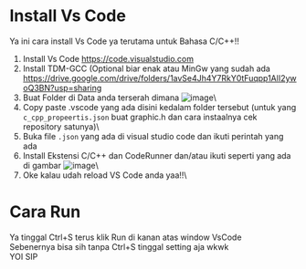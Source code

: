 # Install Vs Code
Ya ini cara install Vs Code ya terutama untuk Bahasa C/C++!!

1. Install Vs Code https://code.visualstudio.com 
2. Install TDM-GCC (Optional biar enak atau MinGw yang sudah ada https://drive.google.com/drive/folders/1avSe4Jh4Y7RkY0tFuqpp1AlI2ywoQ3BN?usp=sharing
3. Buat Folder di Data anda terserah dimana 
    ![image](https://user-images.githubusercontent.com/69960366/113874170-b7146380-97df-11eb-8728-92d925ac33ee.png)\
5. Copy paste .vscode yang ada disini kedalam folder tersebut (untuk yang `c_cpp_propeertis.json` buat graphic.h dan cara instaalnya cek repository satunya)\
6. Buka file `.json` yang ada di visual studio code dan ikuti perintah yang ada
7. Install Ekstensi C/C++ dan CodeRunner dan/atau ikuti seperti yang ada di gambar 
    ![image](https://user-images.githubusercontent.com/69960366/113874621-3144e800-97e0-11eb-9cc8-914c0e47a663.png)\
8. Oke kalau udah reload VS Code anda yaa!!\

# Cara Run
Ya tinggal Ctrl+S terus klik Run di kanan atas window VsCode\
Sebenernya bisa sih tanpa Ctrl+S tinggal setting aja wkwk\
YOI SIP
   
